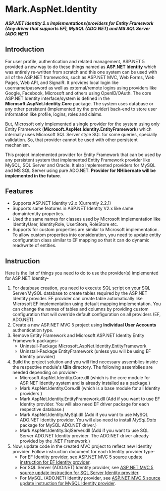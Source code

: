
# Mark.AspNet.Identity
##### ASP.NET Identity 2.x implementations/providers for Entity Framework (Any driver that supports EF), MySQL (ADO.NET) and MS SQL Server (ADO.NET)

## Introduction
For user profile, authentication and related management, ASP.NET 5 provided a new way to do these things named as **ASP.NET Identity** which was entirely re-written from scratch and this one system can be used with all of the ASP.NET frameworks, such as ASP.NET MVC, Web Forms, Web Pages, Web API, and SignalR. It provides local login like username/password as well as external/remote logins using providers like Google, Facebook, Microsoft and others using OpenID/OAuth. The core ASP.NET Identity interface/system is defined in the **Microsoft.AspNet.Identity.Core** package. The system uses database or any other persistent (implemented by the provider) back-end to store user information like profile, logins, roles and claims. 

But, Microsoft only implemented a single provider for the system using only Entity Framework (**Microsoft.AspNet.Identity.EntityFramework**) which internally uses Microsoft SQL Server style SQL for some queries, specially validation. So, that provider cannot be used with other persistent mechanism.

This project implemented provider for Entity Framework that can be used by any persistent system that implemented Entity Framework provider like MySQL, SQL Server and Oracle. It also implemented providers for MySQL and MS SQL Server using pure ADO.NET. **Provider for NHibernate will be implemented in the future**.

## Features
- Supports ASP.NET Identity v2.x (Currently 2.2.1)
- Supports same features in ASP.NET Identity V2.x like same domain/entity properties.
- Used the same names for classes used by Microsoft implementation like IdentityUser, IdentityRole, UserStore, RoleStore etc.
- Supports for custom properties are similar to Microsoft implementation. To allow custom properties into consideration, you need to update entity configuration class similar to EF mapping so that it can do dynamic read/write of entities. 

## Instruction

Here is the list of things you need to do to use the provider(s) implemented for ASP.NET Identity-

1. For database creation, you need to execute [SQL script](v2.x/sql) on your SQL Server/MySQL database to create tables required by the ASP.NET Identity provider. EF provider can create table automatically like Microsoft EF implementation using default mapping implementation. You can change the names of tables and columns by providing custom configuration that will override default configuration on all providers (EF, ADO.NET).
2. Create a new ASP.NET MVC 5 project using **Individual User Accounts** authentication type.
3. Remove Entity Framework and Microsoft ASP.NET Identity Entity Framework packages-
    - Uninstall-Package Microsoft.AspNet.Identity.EntityFramework
    - Uninstall-Package EntityFramework (unless you will be using EF Identity provider)
4. 	Build the project solution and you will find necessary assemblies inside the respective module's **\Bin** directory. The following assemblies are needed depending on provider-
    - Microsoft.AspNet.Identity.Core.dll (which is the core module for ASP.NET Identity system and is already installed as a package.)
    - Mark.AspNet.Identity.Core.dll (which is a base module for all Identity providers.)
    - Mark.AspNet.Identity.EntityFramework.dll (Add if you want to use EF Identity provider. You will also need EF driver package for each respective database.)
    - Mark.AspNet.Identity.MySql.dll (Add if you want to use MySQL ADO.NET Identity  provider. You will also need to install *MySql.Data* package for MySQL ADO.NET driver.)
    - Mark.AspNet.Identity.SqlServer.dll (Add if you want to use SQL Server ADO.NET Identity provider. The ADO.NET driver already provided by the .NET Framework.)
5. 	Now, update code in the created MVC project to reflect new Identity provider. Follow instruction document for each Identity provider type-
    - For EF Identity provider, see [ASP.NET MVC 5 source update instruction for EF Identity provider](v2.x/docs/mvc5-source-update-entity-framework.md).
    - For SQL Server (ADO.NET) Identity provider, see [ASP.NET MVC 5 source update instruction for SQL Server Identity provider](v2.x/docs/mvc5-source-update-sqlserver.md).
    - For MySQL (ADO.NET) Identity provider, see [ASP.NET MVC 5 source update instruction for MySQL Identity provider](v2.x/docs/mvc5-source-update-mysql.md).
